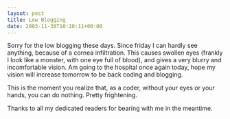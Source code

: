 ```yaml
---
layout: post
title: Low Blogging
date: 2003-11-30T10:10:11+00:00
---
```


Sorry for the low blogging these days. Since friday I can hardly see anything, because of a cornea infiltration. This causes swollen eyes (frankly I look like a monster, with one eye full of blood), and gives a very blurry and incomfortable vision. Am going to the hospital once again today, hope my vision will increase tomorrow to be back coding and blogging.

This is the moment you realize that, as a coder, without your eyes or your hands, you can do nothing. Pretty frightening.

Thanks to all my dedicated readers for bearing with me in the meantime.
